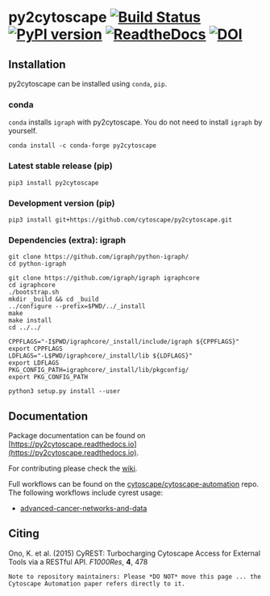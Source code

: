 # py2cytoscape [![Build Status](https://travis-ci.org/cytoscape/py2cytoscape.svg?branch=master)](https://travis-ci.org/cytoscape/py2cytoscape) [![PyPI version](https://badge.fury.io/py/py2cytoscape.svg)](https://badge.fury.io/py/py2cytoscape) [![ReadtheDocs](https://readthedocs.org/projects/py2cytoscape/badge/?version=latest)](https://py2cytoscape.readthedocs.io) [![DOI](https://zenodo.org/badge/24250285.svg)](https://zenodo.org/badge/latestdoi/24250285)

## Installation

py2cytoscape can be installed using `conda`, `pip`.

### conda

`conda` installs `igraph` with py2cytoscape.
You do not need to install `igraph` by yourself.

```shell
conda install -c conda-forge py2cytoscape
```

### Latest stable release (pip)

```shell
pip3 install py2cytoscape
```

### Development version (pip)

```shell
pip3 install git+https://github.com/cytoscape/py2cytoscape.git
```

### Dependencies (extra): igraph

```
git clone https://github.com/igraph/python-igraph/
cd python-igraph

git clone https://github.com/igraph/igraph igraphcore
cd igraphcore
./bootstrap.sh
mkdir _build && cd _build
../configure --prefix=$PWD/../_install
make
make install
cd ../../

CPPFLAGS="-I$PWD/igraphcore/_install/include/igraph ${CPPFLAGS}"
export CPPFLAGS
LDFLAGS="-L$PWD/igraphcore/_install/lib ${LDFLAGS}"
export LDFLAGS
PKG_CONFIG_PATH=igraphcore/_install/lib/pkgconfig/
export PKG_CONFIG_PATH

python3 setup.py install --user
```

## Documentation

Package documentation can be found on [https://py2cytoscape.readthedocs.io](https://py2cytoscape.readthedocs.io).

For contributing please check the [wiki](https://github.com/cytoscape/py2cytoscape/wiki).

Full workflows can be found on the [cytoscape/cytoscape-automation](https://github.com/cytoscape/cytoscape-automation) repo. The following workflows include cyrest usage:

* [advanced-cancer-networks-and-data](https://github.com/cytoscape/cytoscape-automation/blob/master/for-scripters/Python/advanced-cancer-networks-and-data.ipynb)

## Citing

Ono, K. et al. (2015) CyREST: Turbocharging Cytoscape Access for External Tools via a RESTful API. *F1000Res*, **4**, 478

```Note to repository maintainers: Please *DO NOT* move this page ... the Cytoscape Automation paper refers directly to it.```

